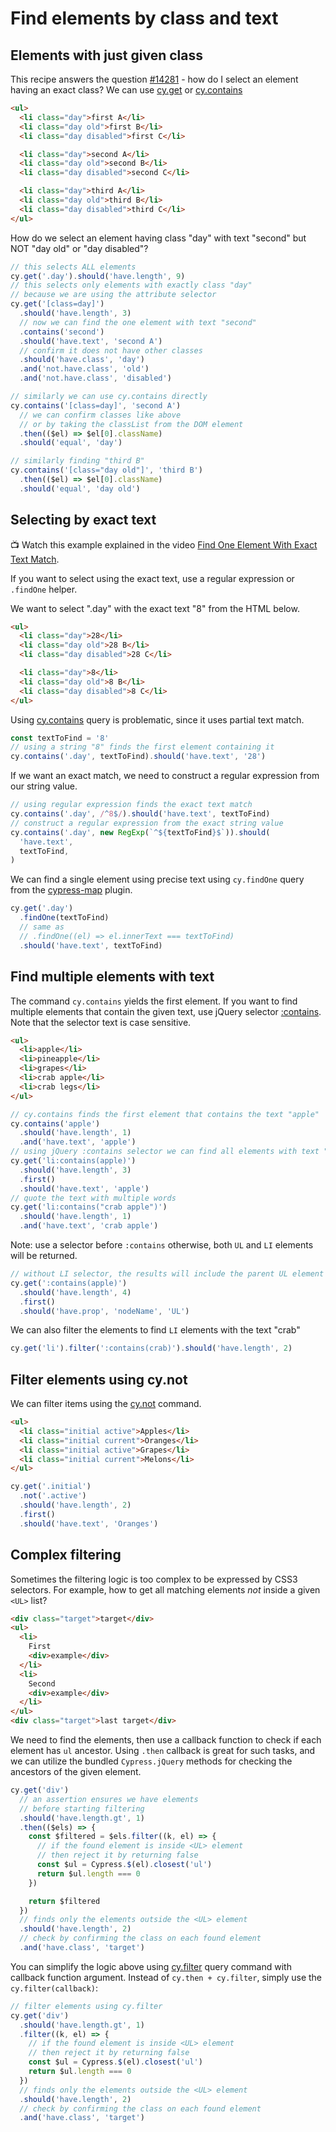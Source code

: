 # Find elements by class and text

## Elements with just given class

This recipe answers the question [#14281](https://github.com/cypress-io/cypress/issues/14281) - how do I select an element having an exact class? We can use [cy.get](https://on.cypress.io/get) or [cy.contains](https://on.cypress.io/contains)

<!-- fiddle Filter by class -->

```html
<ul>
  <li class="day">first A</li>
  <li class="day old">first B</li>
  <li class="day disabled">first C</li>

  <li class="day">second A</li>
  <li class="day old">second B</li>
  <li class="day disabled">second C</li>

  <li class="day">third A</li>
  <li class="day old">third B</li>
  <li class="day disabled">third C</li>
</ul>
```

How do we select an element having class "day" with text "second" but NOT "day old" or "day disabled"?

```js
// this selects ALL elements
cy.get('.day').should('have.length', 9)
// this selects only elements with exactly class "day"
// because we are using the attribute selector
cy.get('[class=day]')
  .should('have.length', 3)
  // now we can find the one element with text "second"
  .contains('second')
  .should('have.text', 'second A')
  // confirm it does not have other classes
  .should('have.class', 'day')
  .and('not.have.class', 'old')
  .and('not.have.class', 'disabled')

// similarly we can use cy.contains directly
cy.contains('[class=day]', 'second A')
  // we can confirm classes like above
  // or by taking the classList from the DOM element
  .then(($el) => $el[0].className)
  .should('equal', 'day')

// similarly finding "third B"
cy.contains('[class="day old"]', 'third B')
  .then(($el) => $el[0].className)
  .should('equal', 'day old')
```

<!-- fiddle-end -->

## Selecting by exact text

📺 Watch this example explained in the video [Find One Element With Exact Text Match](https://youtu.be/uc0W4UtZd2A).

If you want to select using the exact text, use a regular expression or `.findOne` helper.

<!-- fiddle Exact class and text -->

We want to select ".day" with the exact text "8" from the HTML below.

```html
<ul>
  <li class="day">28</li>
  <li class="day old">28 B</li>
  <li class="day disabled">28 C</li>

  <li class="day">8</li>
  <li class="day old">8 B</li>
  <li class="day disabled">8 C</li>
</ul>
```

Using [cy.contains](https://on.cypress.io/contains) query is problematic, since it uses partial text match.

```js
const textToFind = '8'
// using a string "8" finds the first element containing it
cy.contains('.day', textToFind).should('have.text', '28')
```

If we want an exact match, we need to construct a regular expression from our string value.

```js
// using regular expression finds the exact text match
cy.contains('.day', /^8$/).should('have.text', textToFind)
// construct a regular expression from the exact string value
cy.contains('.day', new RegExp(`^${textToFind}$`)).should(
  'have.text',
  textToFind,
)
```

We can find a single element using precise text using `cy.findOne` query from the [cypress-map](https://github.com/bahmutov/cypress-map) plugin.

```js
cy.get('.day')
  .findOne(textToFind)
  // same as
  // .findOne((el) => el.innerText === textToFind)
  .should('have.text', textToFind)
```

<!-- fiddle-end -->

## Find multiple elements with text

The command `cy.contains` yields the first element. If you want to find multiple elements that contain the given text, use jQuery selector [:contains](https://api.jquery.com/contains-selector/). Note that the selector text is case sensitive.

<!-- fiddle Multiple elements with text -->

```html
<ul>
  <li>apple</li>
  <li>pineapple</li>
  <li>grapes</li>
  <li>crab apple</li>
  <li>crab legs</li>
</ul>
```

```js
// cy.contains finds the first element that contains the text "apple"
cy.contains('apple')
  .should('have.length', 1)
  .and('have.text', 'apple')
// using jQuery :contains selector we can find all elements with text "apple"
cy.get('li:contains(apple)')
  .should('have.length', 3)
  .first()
  .should('have.text', 'apple')
// quote the text with multiple words
cy.get('li:contains("crab apple")')
  .should('have.length', 1)
  .and('have.text', 'crab apple')
```

Note: use a selector before `:contains` otherwise, both `UL` and `LI` elements will be returned.

```js
// without LI selector, the results will include the parent UL element
cy.get(':contains(apple)')
  .should('have.length', 4)
  .first()
  .should('have.prop', 'nodeName', 'UL')
```

We can also filter the elements to find `LI` elements with the text "crab"

```js
cy.get('li').filter(':contains(crab)').should('have.length', 2)
```

<!-- fiddle-end -->

## Filter elements using cy.not

We can filter items using the [cy.not](https://on.cypress.io/not) command.

<!-- fiddle Filter using cy.not -->

```html
<ul>
  <li class="initial active">Apples</li>
  <li class="initial current">Oranges</li>
  <li class="initial active">Grapes</li>
  <li class="initial current">Melons</li>
</ul>
```

```js
cy.get('.initial')
  .not('.active')
  .should('have.length', 2)
  .first()
  .should('have.text', 'Oranges')
```

<!-- fiddle-end -->

## Complex filtering

Sometimes the filtering logic is too complex to be expressed by CSS3 selectors. For example, how to get all matching elements _not_ inside a given `<UL>` list?

<!-- fiddle Filter out by the parent selector -->

```html
<div class="target">target</div>
<ul>
  <li>
    First
    <div>example</div>
  </li>
  <li>
    Second
    <div>example</div>
  </li>
</ul>
<div class="target">last target</div>
```

We need to find the elements, then use a callback function to check if each element has `ul` ancestor. Using `.then` callback is great for such tasks, and we can utilize the bundled `Cypress.jQuery` methods for checking the ancestors of the given element.

```js
cy.get('div')
  // an assertion ensures we have elements
  // before starting filtering
  .should('have.length.gt', 1)
  .then(($els) => {
    const $filtered = $els.filter((k, el) => {
      // if the found element is inside <UL> element
      // then reject it by returning false
      const $ul = Cypress.$(el).closest('ul')
      return $ul.length === 0
    })

    return $filtered
  })
  // finds only the elements outside the <UL> element
  .should('have.length', 2)
  // check by confirming the class on each found element
  .and('have.class', 'target')
```

You can simplify the logic above using [cy.filter](https://on.cypress.io/filter) query command with callback function argument. Instead of `cy.then + cy.filter`, simply use the `cy.filter(callback)`:

```js
// filter elements using cy.filter
cy.get('div')
  .should('have.length.gt', 1)
  .filter((k, el) => {
    // if the found element is inside <UL> element
    // then reject it by returning false
    const $ul = Cypress.$(el).closest('ul')
    return $ul.length === 0
  })
  // finds only the elements outside the <UL> element
  .should('have.length', 2)
  // check by confirming the class on each found element
  .and('have.class', 'target')
```

<!-- fiddle-end -->
